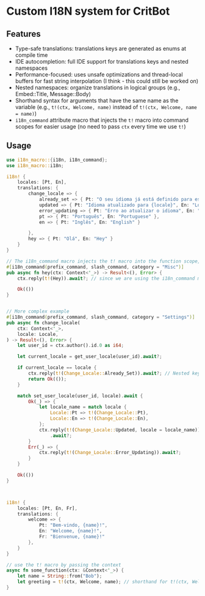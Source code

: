 # Custom I18N system for CritBot


## Features
- Type-safe translations: translations keys are generated as enums at compile time
- IDE autocompletion: full IDE support for translations keys and nested namespaces
- Performance-focused: uses unsafe optimizations and thread-local buffers for fast string interpolation (I think - this could still be worked on)
- Nested namespaces: organize translations in logical groups (e.g., Embed::Title, Message::Body)
- Shorthand syntax for arguments that have the same name as the variable (e.g., `t!(ctx, Welcome, name)` instead of `t!(ctx, Welcome, name = name)`)
- `i18n_command` attribute macro that injects the `t!` macro into command scopes for easier usage (no need to pass `ctx` every time we use `t!`)

## Usage

```rust
use i18n_macro::{i18n, i18n_command};
use i18n_macro::i18n;

i18n! {
    locales: [Pt, En],
    translations: {
        change_locale => {
            already_set => { Pt: "O seu idioma já está definido para este valor.", En: "Your locale is already set to this value." },
            updated => { Pt: "Idioma atualizado para {locale}", En: "Locale updated to {locale}" },
            error_updating => { Pt: "Erro ao atualizar o idioma", En: "Error updating locale" },
            pt => { Pt: "Português", En: "Portuguese" },
            en => { Pt: "Inglês", En: "English" }

        },
        hey => { Pt: "Olá", En: "Hey" }
    }
}

// The i18n_command macro injects the t! macro into the function scope, and registers the command using poise::command.
#[i18n_command(prefix_command, slash_command, category = "Misc")]
pub async fn hey(ctx: Context<'_>) -> Result<(), Error> {
    ctx.reply(t!(Hey)).await?; // since we are using the i18n_command macro, we can use the t! macro without passing ctx.

    Ok(())
}


// More complex example
#[i18n_command(prefix_command, slash_command, category = "Settings")]
pub async fn change_locale(
    ctx: Context<'_>,
    locale: Locale,
) -> Result<(), Error> {
    let user_id = ctx.author().id.0 as i64;

    let current_locale = get_user_locale(user_id).await?;

    if current_locale == locale {
        ctx.reply(t!(Change_Locale::Already_Set)).await?; // Nested keys are accessed using double colons
        return Ok(());
    }

    match set_user_locale(user_id, locale).await {
        Ok(_) => {
            let locale_name = match locale {
                Locale::Pt => t!(Change_Locale::Pt),
                Locale::En => t!(Change_Locale::En),
            };
            ctx.reply(t!(Change_Locale::Updated, locale = locale_name)) // Nested keys with named parameters
                .await?;
        }
        Err(_) => {
            ctx.reply(t!(Change_Locale::Error_Updating)).await?;
        }
    }

    Ok(())
}



i18n! {
    locales: [Pt, En, Fr],
    translations: {
        welcome => {
            Pt: "Bem-vindo, {name}!",
            En: "Welcome, {name}!",
            Fr: "Bienvenue, {name}!"
        },
    }
}

// use the t! macro by passing the context
async fn some_function(ctx: &Context<'_>) {
    let name = String::from("Bob");
    let greeting = t!(ctx, Welcome, name); // shorthand for t!(ctx, Welcome, name = name)
}
```
